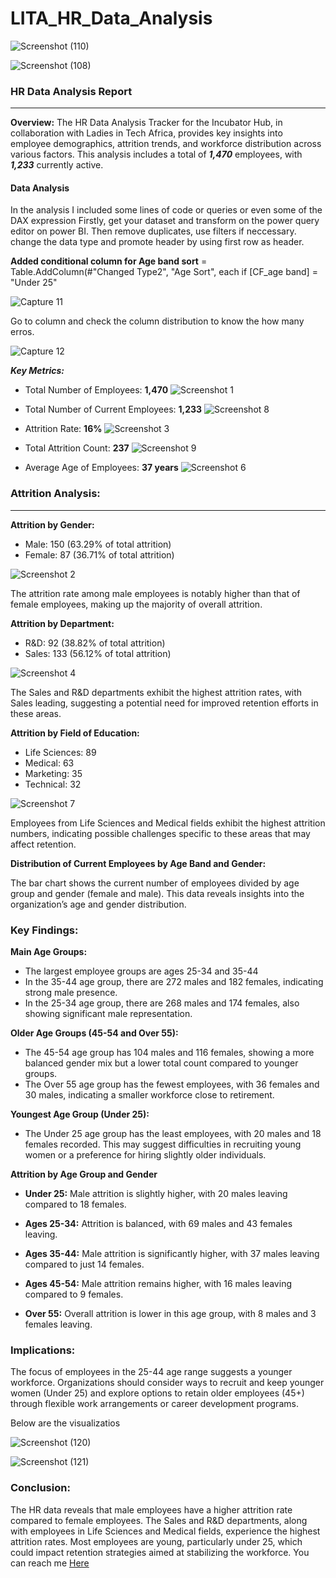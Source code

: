 # LITA_HR_Data_Analysis

![Screenshot (110)](https://github.com/user-attachments/assets/3516cf18-c558-4245-b978-ab4d2458fa70)

![Screenshot (108)](https://github.com/user-attachments/assets/dcc3b94f-6288-4c32-b8aa-f7b78d11f444)


### HR Data Analysis Report
-----
**Overview:** The HR Data Analysis Tracker for the Incubator Hub, in collaboration with Ladies in Tech Africa, provides key insights into employee demographics, attrition trends, and workforce distribution across various factors. This analysis includes a total of _**1,470**_ employees, with _**1,233**_ currently active.


#### Data Analysis
In the analysis I included some lines of code or queries or even some of the DAX expression Firstly, get your dataset and transform on the power query editor on power BI.  Then remove duplicates, use filters if neccessary. change the data type and promote header by using first row as header.

**Added conditional column for Age band sort**
= Table.AddColumn(#"Changed Type2", "Age Sort", each if [CF_age band] = "Under 25" 

![Capture 11](https://github.com/user-attachments/assets/44055f80-3376-4ddf-9b0f-45f1aa1fe3d4)


Go to column and check the column distribution to know the how many erros.

![Capture 12](https://github.com/user-attachments/assets/63603570-2190-4f34-a99d-31dc1ff8d1fb)


_**Key Metrics:**_
- Total Number of Employees: **1,470** ![Screenshot 1](https://github.com/user-attachments/assets/d5186ff6-7f04-4e88-805d-555f71d16c9d)

- Total Number of Current Employees: **1,233** ![Screenshot 8](https://github.com/user-attachments/assets/8583f38c-41da-4f4a-805d-5581ce08b761)

- Attrition Rate: **16%** ![Screenshot 3](https://github.com/user-attachments/assets/49e59b1d-5cbf-4317-a7ec-7e6b997068b3)


- Total Attrition Count: **237** ![Screenshot 9](https://github.com/user-attachments/assets/24d0ef22-8454-4d74-aea5-186b9c9ad61a)

- Average Age of Employees: **37 years** ![Screenshot 6](https://github.com/user-attachments/assets/c416bac1-209c-4700-b524-e08954054dea)


### Attrition Analysis:
----
**Attrition by Gender:**
- Male: 150 (63.29% of total attrition) 
- Female: 87 (36.71% of total attrition)
  
![Screenshot 2](https://github.com/user-attachments/assets/78d5e7e5-0303-4858-b60f-4c0b5433131d)

The attrition rate among male employees is notably higher than that of female employees, making up the majority of overall attrition.

**Attrition by Department:**
- R&D: 92 (38.82% of total attrition)
- Sales: 133 (56.12% of total attrition)
  
![Screenshot 4](https://github.com/user-attachments/assets/bb924bf5-8635-48c5-b87c-69085bbdc6b4)

The Sales and R&D departments exhibit the highest attrition rates, with Sales leading, suggesting a potential need for improved retention efforts in these areas.

**Attrition by Field of Education:**
- Life Sciences: 89
- Medical: 63
- Marketing: 35
- Technical: 32
  
![Screenshot 7](https://github.com/user-attachments/assets/800324f0-7ad3-4d0f-8585-b58f8b78b5b2)

Employees from Life Sciences and Medical fields exhibit the highest attrition numbers, indicating possible challenges specific to these areas that may affect retention.

**Distribution of Current Employees by Age Band and Gender:**

The bar chart shows the current number of employees divided by age group and gender (female and male). This data reveals insights into the organization’s age and gender distribution.

### Key Findings:

**Main Age Groups:**
- The largest employee groups are ages  25-34 and 35-44
- In the 35-44 age group, there are 272 males and 182 females, indicating strong male presence.
- In the 25-34 age group, there are 268 males and 174 females, also showing significant male representation.

**Older Age Groups (45-54 and Over 55):**
- The 45-54 age group has 104 males and 116 females, showing a more balanced gender mix but a lower total count compared to younger groups.
- The Over 55 age group has the fewest employees, with 36 females and 30 males, indicating a smaller workforce close to retirement.

**Youngest Age Group (Under 25):**
- The Under 25 age group has the least employees, with 20 males and 18 females recorded. This may suggest difficulties in recruiting young women or a preference for hiring slightly older individuals.
  
**Attrition by Age Group and Gender**

- **Under 25:** Male attrition is slightly higher, with 20 males leaving compared to 18 females.
  
- **Ages 25-34:** Attrition is balanced, with 69 males and 43 females leaving.

- **Ages 35-44:** Male attrition is significantly higher, with 37 males leaving compared to just 14 females.

- **Ages 45-54:** Male attrition remains higher, with 16 males leaving compared to 9 females.

- **Over 55:** Overall attrition is lower in this age group, with 8 males and 3 females leaving.

### Implications:
The focus of employees in the 25-44 age range suggests a younger workforce. Organizations should consider ways to recruit and keep younger women (Under 25) and explore options to retain older employees (45+) through flexible work arrangements or career development programs.

Below are the visualizatios

![Screenshot (120)](https://github.com/user-attachments/assets/1cf28cc1-3d2d-436d-ab6b-7b2215bc6a90)




![Screenshot (121)](https://github.com/user-attachments/assets/4ed7bbf4-db9f-49f4-b592-5949c7db0ce9)


### Conclusion:
The HR data reveals that male employees have a higher attrition rate compared to female employees. The Sales and R&D departments, along with employees in Life Sciences and Medical fields, experience the highest attrition rates. Most employees are young, particularly under 25, which could impact retention strategies aimed at stabilizing the workforce.
 You can reach me [Here](https://www.linkedin.com/in/chima-promise/)








